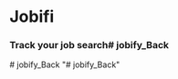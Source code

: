 # Jobifi 

### Track your job search#   j o b i f y _ B a c k  
 #   j o b i f y _ B a c k  
 "# jobify_Back" 
